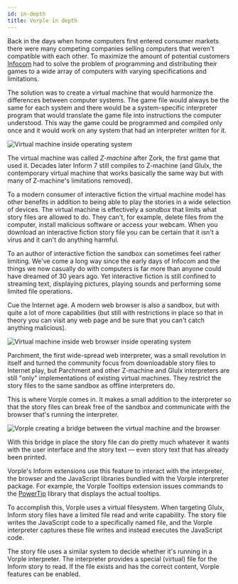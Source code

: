 ```yaml
---
id: in-depth
title: Vorple in depth
---
```


Back in the days when home computers first entered consumer markets there
were many competing companies selling computers that weren't compatible with
each other. To maximize the amount of potential customers
[Infocom](http://en.wikipedia.org/wiki/Infocom) had to solve the problem of
programming and distributing their games to a wide array of computers with
varying specifications and limitations.

The solution was to create a virtual machine that would harmonize the
differences between computer systems. The game file would always be the same
for each system and there would be a system-specific interpreter program that
would translate the game file into instructions the computer understood.
This way the game could be programmed and compiled only once and it would work
on any system that had an interpreter written for it.

![Virtual machine inside operating system](/img/virtual-machine.png)

The virtual machine was called _Z-machine_ after Zork, the first game
that used it. Decades later Inform 7 still compiles to Z-machine (and Glulx,
the contemporary virtual machine that works basically the same way but with
many of Z-machine's limitations removed).

To a modern consumer of interactive fiction the virtual machine model has
other benefits in addition to being able to play the stories in a wide
selection of devices. The virtual machine is effectively a _sandbox_
that limits what story files are allowed to do. They can't, for example,
delete files from the computer, install malicious software or access your
webcam. When you download an interactive fiction story file you can be certain
that it isn't a virus and it can't do anything harmful.

To an author of interactive fiction the sandbox can sometimes feel rather
limiting. We've come a long way since the early days of Infocom and the
things we now casually do with computers is far more than anyone could have
dreamed of 30 years ago. Yet interactive fiction is still confined to
streaming text, displaying pictures, playing sounds and performing some
limited file operations.

Cue the Internet age. A modern web browser is also a sandbox, but with quite
a lot of more capabilities (but still with restrictions in place so that in
theory you can visit any web page and be sure that you can't catch anything
malicious).

![Virtual machine inside web browser inside operating system](/img/parchment.png)

Parchment, the first wide-spread web interpreter, was a small revolution in
itself and turned the community focus from downloadable story files to
Internet play, but Parchment and other Z-machine and Glulx interpreters are
still "only" implementations of existing virtual machines.
They restrict the story files to the same sandbox as offline interpreters do.

This is where Vorple comes in. It makes a small addition to the interpreter
so that the story files can break free of the sandbox and
communicate with the browser that's running the interpreter.

![Vorple creating a bridge between the virtual machine and the browser](/img/vorple-bridge.png)

With this bridge in place the story file can do pretty much whatever it
wants with the user interface and the story text — even story text that
has already been printed.

Vorple's Inform extensions use this feature to interact with the interpreter,
the browser and the JavaScript libraries bundled with the Vorple interpreter
package. For example, the Vorple Tooltips extension issues commands to the
[PowerTip](https://stevenbenner.github.io/jquery-powertip/) library that
displays the actual tooltips.

To accomplish this, Vorple uses a virtual filesystem. When targeting Glulx,
Inform story files have a limited file read and write capability. The story
file writes the JavaScript code to a specifically named file, and the
Vorple interpreter captures these file writes and instead executes the
JavaScript code.

The story file uses a similar system to decide whether it's running in a Vorple
interpreter. The interpreter provides a special (virtual) file for the Inform
story to read. If the file exists and has the correct content, Vorple features
can be enabled.
